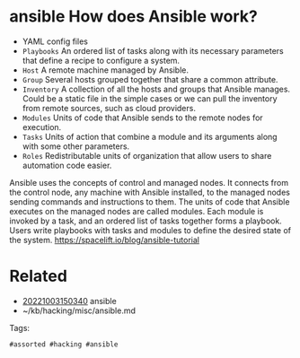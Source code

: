 # ansible How does Ansible work?
- YAML config files
- `Playbooks`   An ordered list of tasks along with its necessary parameters that define a recipe to configure a system.
- `Host`        A remote machine managed by Ansible.
- `Group`       Several hosts grouped together that share a common attribute.
- `Inventory`   A collection of all the hosts and groups that Ansible manages.
Could be a static file in the simple cases or we can pull the inventory from remote sources, such as cloud providers.
- `Modules`     Units of code that Ansible sends to the remote nodes for execution.
- `Tasks`       Units of action that combine a module and its arguments along with some other parameters.
- `Roles`       Redistributable units of organization that allow users to share automation code easier.

Ansible uses the concepts of control and managed nodes.
It connects from the control node, any machine with Ansible installed, to the managed nodes sending commands and instructions to them.
The units of code that Ansible executes on the managed nodes are called modules.
Each module is invoked by a task, and an ordered list of tasks together forms a playbook.
Users write playbooks with tasks and modules to define the desired state of the system.
https://spacelift.io/blog/ansible-tutorial

# Related

- [20221003150340](/zet/20221003150340/README.md) ansible
- ~/kb/hacking/misc/ansible.md

Tags:

    #assorted #hacking #ansible
